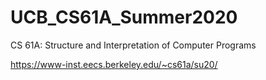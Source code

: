 # UCB_CS61A_Summer2020
CS 61A: Structure and Interpretation of Computer Programs

https://www-inst.eecs.berkeley.edu/~cs61a/su20/

